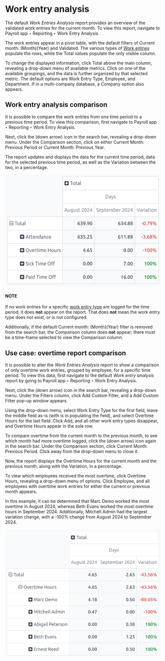 # Work entry analysis

The default *Work Entries Analysis* report provides an overview of the validated work entries for
the current month. To view this report, navigate to Payroll app ‣ Reporting ‣
Work Entry Analysis.

The work entries appear in a pivot table, with the default filters of Current month:
(Month)(Year) and Validated. The various types of [Work entries](work_entries.md) populate the
rows, while the Total values populate the only visible column.

To change the displayed information, click <i class="fa fa-plus-square"></i> Total above the main
column, revealing a drop-down menu of available metrics. Click on one of the available groupings,
and the data is further organized by that selected metric. The default options are Work
Entry Type, Employee, and Department. If in a multi-company database, a
Company option also appears.

## Work entry analysis comparison

It is possible to compare the work entries from one time period to a previous time period. To view
this comparison, first navigate to Payroll app ‣ Reporting ‣ Work Entry
Analysis.

Next, click the <i class="fa fa-caret-down"></i> (down arrow) icon in the search bar, revealing a
drop-down menu. Under the <i class="fa fa-adjust"></i> Comparison section, click on either
Current Month: Previous Period or Current Month: Previous Year.

The report updates and displays the data for the current time period, data for the selected previous
time period, as well as the Variation between the two, in a percentage.

![A pivot table comparing the work entries of the current month and the previous month.](../../../_images/work-entry-comparison.png)

#### NOTE
If no work entries for a specific [work entry type](../payroll.md#payroll-work-entries) are logged for
the time period, it does **not** appear on the report. That does **not** mean the work entry type
does not exist, or is not configured.

Additionally, if the default Current month: (Month)(Year) filter is removed from the
search bar, the Comparison column does **not** appear; there must be a time-frame
selected to view the Comparison column.

## Use case: overtime report comparison

It is possible to alter the *Work Entries Analysis* report to show a comparison of only overtime
work entries, grouped by employee, for a specific time period. To view this data, first navigate to
the default *Work entry analysis* report by going to Payroll app ‣ Reporting ‣
Work Entry Analysis.

Next, click the <i class="fa fa-caret-down"></i> (down arrow) icon in the search bar, revealing a
drop-down menu. Under the <i class="fa fa-filter"></i> Filters column, click Add Custom
Filter, and a Add Custom Filter pop-up window appears.

Using the drop-down menu, select Work Entry Type for the first field, leave the middle
field as-is (with is in populating the field), and select Overtime Hours for
the last field. Click Add, and all other work entry types disappear, and
Overtime Hours appear in the sole row.

To compare overtime from the current month to the previous month, to see which month had more
overtime logged, click the <i class="fa fa-caret-down"></i> (down arrow) icon again in the search
bar. Under the <i class="fa fa-adjust"></i> Comparison section, click Current Month:
Previous Period. Click away from the drop-down menu to close it.

Now, the report displays the Overtime Hours for the current month and the previous
month, along with the Variation, in a percentage.

To view which employees received the most overtime, click <i class="fa fa-plus-square"></i> Overtime
Hours, revealing a drop-down menu of options. Click Employee, and all employees with
overtime work entries for either the current or previous month appears.

In this example, it can be determined that Marc Demo worked the most overtime in
August 2024, whereas Beth Evans worked the most overtime hours in
September 2024. Additionally, Mitchell Admin had the largest variation
change, with a -100% change from August 2024 to September 2024.

![A pivot table comparing the overtime from September 2024 with August 2024.](../../../_images/variation.png)
